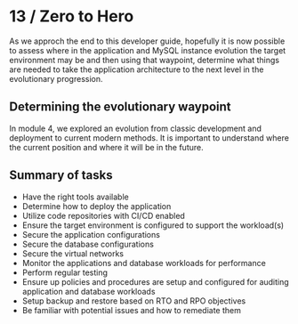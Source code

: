 # 13 / Zero to Hero

As we approch the end to this developer guide, hopefully it is now possible to assess where in the application and MySQL instance evolution the target environment may be and then using that waypoint, determine what things are needed to take the application architecture to the next level in the evolutionary progression.

## Determining the evolutionary waypoint

In module 4, we explored an evolution from classic development and deployment to current modern methods.  It is important to understand where the current position and where it will be in the future.

## Summary of tasks

- Have the right tools available
- Determine how to deploy the application
- Utilize code repositories with CI/CD enabled
- Ensure the target environment is configured to support the workload(s)
- Secure the application configurations
- Secure the database configurations
- Secure the virtual networks
- Monitor the applications and database workloads for performance
- Perform regular testing
- Ensure up policies and procedures are setup and configured for auditing application and database workloads
- Setup backup and restore based on RTO and RPO objectives
- Be familiar with potential issues and how to remediate them
